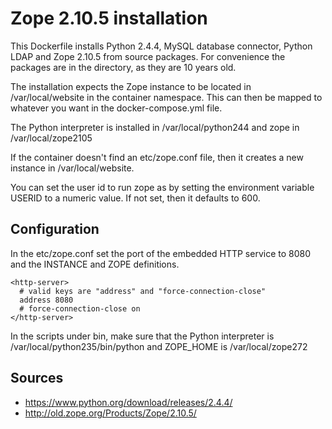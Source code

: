 Zope 2.10.5 installation
========================

This Dockerfile installs Python 2.4.4, MySQL database connector, Python LDAP
and Zope 2.10.5 from source packages. For convenience the packages are in
the directory, as they are 10 years old.

The installation expects the Zope instance to be located in /var/local/website
in the container namespace. This can then be mapped to whatever you want in the
docker-compose.yml file.

The Python interpreter is installed in /var/local/python244 and zope in /var/local/zope2105

If the container doesn't find an etc/zope.conf file, then it creates a new instance
in /var/local/website.

You can set the user id to run zope as by setting the environment variable USERID to
a numeric value. If not set, then it defaults to 600.

Configuration
-------------
In the etc/zope.conf set the port of the embedded HTTP service to 8080 and the INSTANCE
and ZOPE definitions.
```
<http-server>
  # valid keys are "address" and "force-connection-close"
  address 8080
  # force-connection-close on
</http-server>
```
In the scripts under bin, make sure that the Python interpreter is /var/local/python235/bin/python
and ZOPE_HOME is /var/local/zope272

Sources
-------
* https://www.python.org/download/releases/2.4.4/
* http://old.zope.org/Products/Zope/2.10.5/

